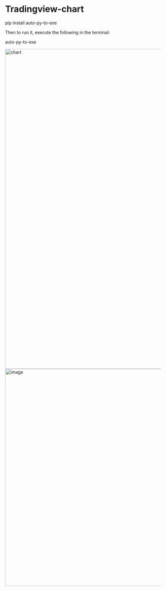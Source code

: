 # Tradingview-chart

pip install auto-py-to-exe

Then to run it, execute the following in the terminal:

auto-py-to-exe

<img width="1967" height="1035" alt="chart" src="https://github.com/user-attachments/assets/a0ae987e-4781-447c-ac87-260b26b12d08" />




<img width="1536" height="702" alt="image" src="https://github.com/user-attachments/assets/1c3b748e-5e8c-45ff-acc7-5c254ce752b2" />
